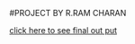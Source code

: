 #PROJECT BY R.RAM CHARAN


[click here to see final out put](https://ramcharan208.github.io/project-29-TOWER-SIEGE-1/)
